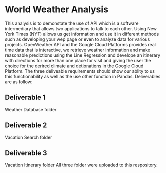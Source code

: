 # World Weather Analysis

This analysis is to demonstate the use of API which is a software intermediary that allows two applications to talk to each other. Using New York Times (NYT) allows us get 
information and use it in different methods such as developing your wep page or even to analyze data for various projects. OpenWeather API and the Google Cloud Platforms 
provides real time data that is interactive, we retrieve weather information and make reasonable predictions using the Line Regression and develope an itinerary with
directions for more than one place for visit and giving the user the choice for the derired climate and detionations in the Google Cloud Platform.
 The three deliveable requirements should show our ablity to us this functionability as well as the use other function in Pandas. Deliverables are as follow:
## Deliverable 1
Weather Database folder 
## Deliverable 2
Vacation Search folder
## Deliverable 3
Vacation Itinerary folder
All three folder were uploaded to this respository.
  
